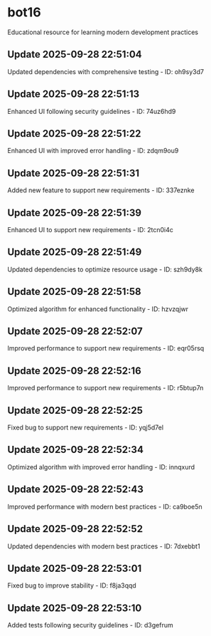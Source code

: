 # bot16
Educational resource for learning modern development practices

## Update 2025-09-28 22:51:04
Updated dependencies with comprehensive testing - ID: oh9sy3d7


## Update 2025-09-28 22:51:13
Enhanced UI following security guidelines - ID: 74uz6hd9


## Update 2025-09-28 22:51:22
Enhanced UI with improved error handling - ID: zdqm9ou9


## Update 2025-09-28 22:51:31
Added new feature to support new requirements - ID: 337eznke


## Update 2025-09-28 22:51:39
Enhanced UI to support new requirements - ID: 2tcn0i4c


## Update 2025-09-28 22:51:49
Updated dependencies to optimize resource usage - ID: szh9dy8k


## Update 2025-09-28 22:51:58
Optimized algorithm for enhanced functionality - ID: hzvzqjwr


## Update 2025-09-28 22:52:07
Improved performance to support new requirements - ID: eqr05rsq


## Update 2025-09-28 22:52:16
Improved performance to support new requirements - ID: r5btup7n


## Update 2025-09-28 22:52:25
Fixed bug to support new requirements - ID: yqj5d7el


## Update 2025-09-28 22:52:34
Optimized algorithm with improved error handling - ID: innqxurd


## Update 2025-09-28 22:52:43
Improved performance with modern best practices - ID: ca9boe5n


## Update 2025-09-28 22:52:52
Updated dependencies with modern best practices - ID: 7dxebbt1


## Update 2025-09-28 22:53:01
Fixed bug to improve stability - ID: f8ja3qqd


## Update 2025-09-28 22:53:10
Added tests following security guidelines - ID: d3gefrum

